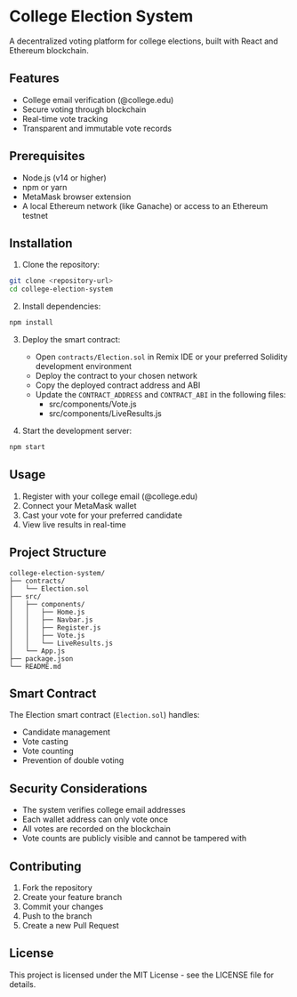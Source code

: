 # College Election System

A decentralized voting platform for college elections, built with React and Ethereum blockchain.

## Features

- College email verification (@college.edu)
- Secure voting through blockchain
- Real-time vote tracking
- Transparent and immutable vote records

## Prerequisites

- Node.js (v14 or higher)
- npm or yarn
- MetaMask browser extension
- A local Ethereum network (like Ganache) or access to an Ethereum testnet

## Installation

1. Clone the repository:
```bash
git clone <repository-url>
cd college-election-system
```

2. Install dependencies:
```bash
npm install
```

3. Deploy the smart contract:
   - Open `contracts/Election.sol` in Remix IDE or your preferred Solidity development environment
   - Deploy the contract to your chosen network
   - Copy the deployed contract address and ABI
   - Update the `CONTRACT_ADDRESS` and `CONTRACT_ABI` in the following files:
     - src/components/Vote.js
     - src/components/LiveResults.js

4. Start the development server:
```bash
npm start
```

## Usage

1. Register with your college email (@college.edu)
2. Connect your MetaMask wallet
3. Cast your vote for your preferred candidate
4. View live results in real-time

## Project Structure

```
college-election-system/
├── contracts/
│   └── Election.sol
├── src/
│   ├── components/
│   │   ├── Home.js
│   │   ├── Navbar.js
│   │   ├── Register.js
│   │   ├── Vote.js
│   │   └── LiveResults.js
│   └── App.js
├── package.json
└── README.md
```

## Smart Contract

The Election smart contract (`Election.sol`) handles:
- Candidate management
- Vote casting
- Vote counting
- Prevention of double voting

## Security Considerations

- The system verifies college email addresses
- Each wallet address can only vote once
- All votes are recorded on the blockchain
- Vote counts are publicly visible and cannot be tampered with

## Contributing

1. Fork the repository
2. Create your feature branch
3. Commit your changes
4. Push to the branch
5. Create a new Pull Request

## License

This project is licensed under the MIT License - see the LICENSE file for details. 
